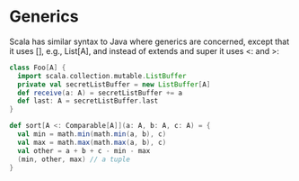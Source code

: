 Generics
========

Scala has similar syntax to Java where generics are concerned, except that it uses [], e.g., List[A], and instead of extends and super it uses <: and >:

```scala
class Foo[A] {
  import scala.collection.mutable.ListBuffer
  private val secretListBuffer = new ListBuffer[A]
  def receive(a: A) = secretListBuffer += a
  def last: A = secretListBuffer.last
}

def sort[A <: Comparable[A]](a: A, b: A, c: A) = {
  val min = math.min(math.min(a, b), c)
  val max = math.max(math.max(a, b), c)
  val other = a + b + c - min - max
  (min, other, max) // a tuple
}
```
